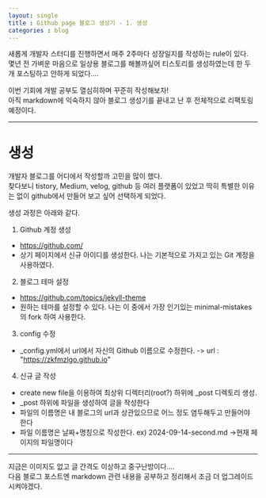 ```yaml
---
layout: single
title : Github page 블로그 생성기 - 1. 생성
categories : blog
---
```


새롭게 개발자 스터디를 진행하면서 매주 2주마다 성장일지를 작성하는 rule이 있다.   
몇년 전 가벼운 마음으로 일상용 블로그를 해볼까싶어 티스토리를 생성하였는데 한 두 개 포스팅하고 안하게 되었다....   
   
이번 기회에 개발 공부도 열심히하며 꾸준히 작성해보자!   
아직 markdown에 익숙하지 않아 블로그 생성기를 끝내고 난 후 전체적으로 리팩토링 예정이다.
   
***
# 생성

개발자 블로그를 어디에서 작성할까 고민을 많이 했다.   
찾다보니 tistory, Medium, velog, github 등 여러 플랫폼이 있었고 딱히 특별한 이유는 없이 github에서 만들어 보고 싶어 선택하게 되었다.   
   
생성 과정은 아래와 같다.
   
1. Github 계정 생성
- https://github.com/
- 상기 페이지에서 신규 아이디를 생성한다. 나는 기본적으로 가지고 있는 Git 계정을 사용하였다.

2. 블로그 테마 설정
 - https://github.com/topics/jekyll-theme
 - 원하는 테마를 설정할 수 있다. 나는 이 중에서 가장 인기있는 minimal-mistakes의 fork 하여 사용한다.

3. config 수정
 - _config.yml에서 url에서 자신의 Github 이름으로 수정한다. -> url : "https://zkfmzlgo.github.io"

4. 신규 글 작성
 - create new file을 이용하여 최상위 디렉터리(root?) 하위에 _post 디렉토리 생성.
 - _post 하위에 파일을 생성하여 글을 작성한다
 - 파일의 이름명은 내 블로그의 url과 상관있으므로 어느 정도 염두해두고 만들어야 한다
 - 파일 이름명은 날짜+명칭으로 작성한다. ex) 2024-09-14-second.md ->현재 페이지의 파일명이다
***

지금은 이미지도 없고 글 간격도 이상하고 중구난방이다....   
다음 블로그 포스트엔 markdown 관련 내용을 공부하고 정리해서 조금 더 업그레이드 시켜야겠다.
